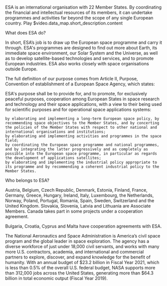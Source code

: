 ESA is an international organisation with 22 Member States. By coordinating the financial and intellectual resources of its members, it can undertake programmes and activities far beyond the scope of any single European country.
Play
$video.data_map.short_description.content

What does ESA do?

In short, ESA’s job is to draw up the European space programme and carry it through. ESA's programmes are designed to find out more about Earth, its immediate space environment, our Solar System and the Universe, as well as to develop satellite-based technologies and services, and to promote European industries. ESA also works closely with space organisations outside Europe.

The full definition of our purpose comes from Article II, Purpose, Convention of establishment of a European Space Agency, which states:

ESA's purpose shall be to provide for, and to promote, for exclusively peaceful purposes, cooperation among European States in space research and technology and their space applications, with a view to their being used for scientific purposes and for operational space applications systems:

    by elaborating and implementing a long-term European space policy, by recommending space objectives to the Member States, and by concerting the policies of the Member States with respect to other national and international organisations and institutions;
    by elaborating and implementing activities and programmes in the space field;
    by coordinating the European space programme and national programmes, and by integrating the latter progressively and as completely as possible into the European space programme, in particular as regards the development of applications satellites;
    by elaborating and implementing the industrial policy appropriate to its programme and by recommending a coherent industrial policy to the Member States.

Who belongs to ESA?

Austria, Belgium, Czech Republic, Denmark, Estonia, Finland, France, Germany, Greece, Hungary, Ireland, Italy, Luxembourg, the Netherlands, Norway, Poland, Portugal, Romania, Spain, Sweden, Switzerland and the United Kingdom. Slovakia, Slovenia, Latvia and Lithuania are Associate Members. Canada takes part in some projects under a cooperation agreement.

Bulgaria, Croatia, Cyprus and Malta have cooperation agreements with ESA.

The National Aeronautics and Space Administration is America’s civil space program and the global leader in space exploration. The agency has a diverse workforce of just under 18,000 civil servants, and works with many more U.S. contractors, academia, and international and commercial partners to explore, discover, and expand knowledge for the benefit of humanity. With an annual budget of $23.2 billion in Fiscal Year 2021, which is less than 0.5% of the overall U.S. federal budget, NASA supports more than 312,000 jobs across the United States, generating more than $64.3 billion in total economic output (Fiscal Year 2019).
